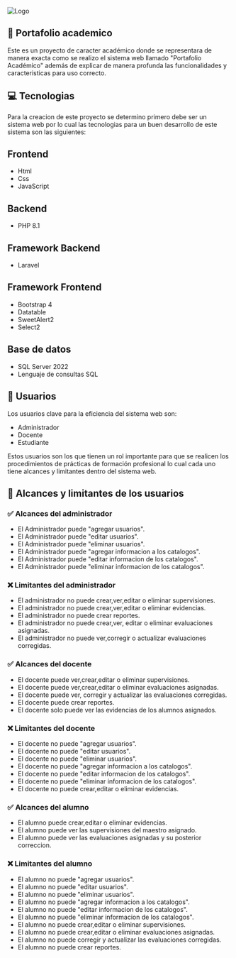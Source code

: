 
![Logo](https://www.articulo66.com/wp-content/uploads/2020/03/150916dptNota1-9photo01-700x375.jpg)


## 💼 Portafolio academico
Este es un proyecto de caracter académico donde se representara de manera exacta como se realizo el sistema web llamado "Portafolio Académico" además de explicar de manera profunda las funcionalidades y caracteristicas para uso correcto.






## 💻 Tecnologias
Para la creacion de este proyecto se determino primero debe ser un sistema web por lo cual las tecnologias para un buen desarrollo de este sistema son las siguientes:




## Frontend

- Html
- Css
- JavaScript


## Backend

- PHP 8.1
## Framework Backend
- Laravel
## Framework Frontend
- Bootstrap 4
- Datatable
- SweetAlert2
- Select2

## Base de datos
- SQL Server 2022
- Lenguaje de consultas SQL
## 🔐 Usuarios
Los usuarios clave para la eficiencia del sistema web son:

- Administrador
- Docente
- Estudiante

Estos usuarios son los que tienen un rol importante para que se realicen los procedimientos de prácticas de formación profesional lo cual cada uno tiene alcances y limitantes dentro del sistema web.

## 🔑 Alcances y limitantes de los usuarios

### ✅ Alcances del administrador
- El Administrador puede "agregar usuarios".
- El Administrador puede "editar usuarios".
- El Administrador puede "eliminar usuarios".
- El Administrador puede "agregar informacion a los catalogos".
- El Administrador puede "editar informacion de los catalogos".
- El Administrador puede "eliminar informacion de los catalogos".

### ❌ Limitantes del administrador
- El administrador no puede crear,ver,editar o eliminar supervisiones.
- El administrador no puede crear,ver,editar o eliminar evidencias.
- El administrador no puede crear reportes.
- El administrador no puede crear,ver, editar o eliminar evaluaciones asignadas.
- El administrador no puede ver,corregir o actualizar evaluaciones corregidas.

### ✅ Alcances del docente
- El docente puede ver,crear,editar o eliminar supervisiones.
- El docente puede ver,crear,editar o eliminar evaluaciones asignadas.
- El docente puede  ver, corregir y actualizar las evaluaciones corregidas.
- El docente puede crear reportes.
- El docente solo puede ver las evidencias de los alumnos asignados.


### ❌ Limitantes del docente
- El docente no puede "agregar usuarios".
- El docente no puede "editar usuarios".
- El docente no puede "eliminar usuarios".
- El docente no puede "agregar informacion a los catalogos".
- El docente no puede "editar informacion de los catalogos".
- El docente no puede "eliminar informacion de los catalogos".
- El docente no puede crear,editar o eliminar evidencias.


### ✅ Alcances del alumno
- El alumno puede crear,editar o eliminar evidencias.
- El alumno puede ver las supervisiones del maestro asignado.
- El alumno puede ver las evaluaciones asignadas y su posterior correccion.

### ❌ Limitantes del alumno
- El alumno no puede "agregar usuarios".
- El alumno no puede "editar usuarios".
- El alumno no puede "eliminar usuarios".
- El alumno no puede "agregar informacion a los catalogos".
- El alumno no puede "editar informacion de los catalogos".
- El alumno no puede "eliminar informacion de los catalogos".
- El alumno no puede crear,editar o eliminar supervisiones.
- El alumno no puede crear,editar o eliminar evaluaciones asignadas.
- El alumno no puede   corregir y actualizar las evaluaciones corregidas.
- El alumno no puede crear reportes.
